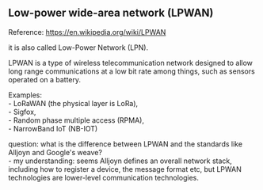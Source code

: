 Low-power wide-area network (LPWAN)
-------------------------------

Reference: https://en.wikipedia.org/wiki/LPWAN

it is also called Low-Power Network (LPN).

LPWAN is a type of wireless telecommunication network designed to allow 
long range communications at a low bit rate among things, 
such as sensors operated on a battery.

Examples:  
	- LoRaWAN (the physical layer is LoRa),   
	- Sigfox,   
	- Random phase multiple access (RPMA),  
	- NarrowBand IoT (NB-IOT)

question: what is the difference between LPWAN and the standards like Alljoyn and Google's weave?  
	- my understanding: seems Alljoyn defines an overall network stack, including how to register a device, the message format etc,
	but LPWAN technologies are lower-level communication technologies. 
